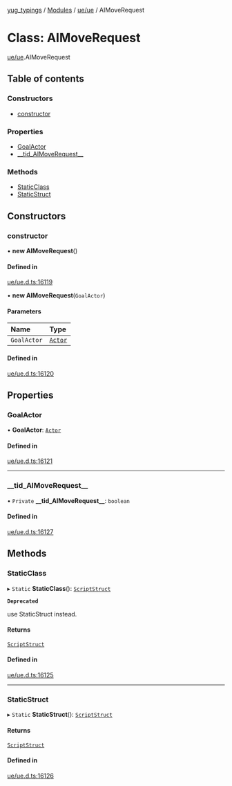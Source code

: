 [yug_typings](../README.md) / [Modules](../modules.md) / [ue/ue](../modules/ue_ue.md) / AIMoveRequest

# Class: AIMoveRequest

[ue/ue](../modules/ue_ue.md).AIMoveRequest

## Table of contents

### Constructors

- [constructor](ue_ue.AIMoveRequest.md#constructor)

### Properties

- [GoalActor](ue_ue.AIMoveRequest.md#goalactor)
- [\_\_tid\_AIMoveRequest\_\_](ue_ue.AIMoveRequest.md#__tid_aimoverequest__)

### Methods

- [StaticClass](ue_ue.AIMoveRequest.md#staticclass)
- [StaticStruct](ue_ue.AIMoveRequest.md#staticstruct)

## Constructors

### constructor

• **new AIMoveRequest**()

#### Defined in

[ue/ue.d.ts:16119](https://github.com/YugMetaverse/yug_typings/blob/b7d9b19/ue/ue.d.ts#L16119)

• **new AIMoveRequest**(`GoalActor`)

#### Parameters

| Name | Type |
| :------ | :------ |
| `GoalActor` | [`Actor`](ue_ue.Actor.md) |

#### Defined in

[ue/ue.d.ts:16120](https://github.com/YugMetaverse/yug_typings/blob/b7d9b19/ue/ue.d.ts#L16120)

## Properties

### GoalActor

• **GoalActor**: [`Actor`](ue_ue.Actor.md)

#### Defined in

[ue/ue.d.ts:16121](https://github.com/YugMetaverse/yug_typings/blob/b7d9b19/ue/ue.d.ts#L16121)

___

### \_\_tid\_AIMoveRequest\_\_

• `Private` **\_\_tid\_AIMoveRequest\_\_**: `boolean`

#### Defined in

[ue/ue.d.ts:16127](https://github.com/YugMetaverse/yug_typings/blob/b7d9b19/ue/ue.d.ts#L16127)

## Methods

### StaticClass

▸ `Static` **StaticClass**(): [`ScriptStruct`](ue_ue.ScriptStruct.md)

**`Deprecated`**

use StaticStruct instead.

#### Returns

[`ScriptStruct`](ue_ue.ScriptStruct.md)

#### Defined in

[ue/ue.d.ts:16125](https://github.com/YugMetaverse/yug_typings/blob/b7d9b19/ue/ue.d.ts#L16125)

___

### StaticStruct

▸ `Static` **StaticStruct**(): [`ScriptStruct`](ue_ue.ScriptStruct.md)

#### Returns

[`ScriptStruct`](ue_ue.ScriptStruct.md)

#### Defined in

[ue/ue.d.ts:16126](https://github.com/YugMetaverse/yug_typings/blob/b7d9b19/ue/ue.d.ts#L16126)
